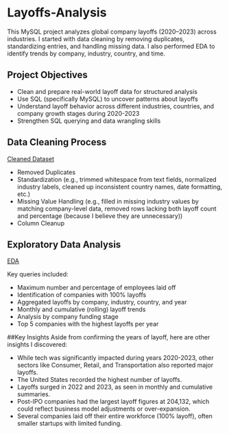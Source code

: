 # Layoffs-Analysis
This MySQL project analyzes global company layoffs (2020–2023) across industries. I started with data cleaning by removing duplicates, standardizing entries, and handling missing data. I also performed EDA to identify trends by company, industry, country, and time.

## Project Objectives
- Clean and prepare real-world layoff data for structured analysis
- Use SQL (specifically MySQL) to uncover patterns about layoffs
- Understand layoff behavior across different industries, countries, and company growth stages during 2020-2023
- Strengthen SQL querying and data wrangling skills

## Data Cleaning Process
<a href="https://github.com/yeniyen123/Layoffs-Analysis/blob/main/Layoffs_CleanedData.sql">Cleaned Dataset</a>
- Removed Duplicates
- Standardization (e.g., trimmed whitespace from text fields, normalized industry labels, cleaned up inconsistent country names, date formatting, etc.)
- Missing Value Handling (e.g., filled in missing industry values by matching company-level data, removed rows lacking both layoff count and percentage (because I believe they are unnecessary))
- Column Cleanup

## Exploratory Data Analysis
<a href="https://github.com/yeniyen123/Layoffs-Analysis/blob/main/Layoffs_ExploratoryDataAnalysis.sql">EDA</a>

Key queries included: 
- Maximum number and percentage of employees laid off
- Identification of companies with 100% layoffs
- Aggregated layoffs by company, industry, country, and year
- Monthly and cumulative (rolling) layoff trends
- Analysis by company funding stage
- Top 5 companies with the highest layoffs per year

##Key Insights
Aside from confirming the years of layoff, here are other insights I discovered:
- While tech was significantly impacted during years 2020-2023, other sectors like Consumer, Retail, and Transportation also reported major layoffs.
- The United States recorded the highest number of layoffs.
- Layoffs surged in 2022 and 2023, as seen in monthly and cumulative summaries.
- Post-IPO companies had the largest layoff figures at 204,132, which could reflect business model adjustments or over-expansion.
- Several companies laid off their entire workforce (100% layoff), often smaller startups with limited funding.
